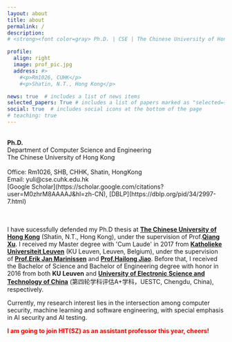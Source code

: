 ```yaml
---
layout: about
title: about
permalink: /
description: 
# <strong><font color=gray> Ph.D. | CSE | The Chinese University of Hong Kong </font></strong><br /> 

profile:
  align: right
  image: prof_pic.jpg
  address: #>
    #<p>Rm1026, CUHK</p>
    #<p>Shatin, N.T., Hong Kong</p>

news: true  # includes a list of news items
selected_papers: True # includes a list of papers marked as "selected={true}"
social: true  # includes social icons at the bottom of the page
# teaching: true
---
```

<br> 
<strong>Ph.D.</strong><br> 
Department of Computer Science and Engineering<br> 
The Chinese University of Hong Kong<br> 

<br> 
Office: Rm1026, SHB, CHHK, Shatin, HongKong<br> 
Email: yuli@cse.cuhk.edu.hk<br>
[Google Scholar](https://scholar.google.com/citations?user=M0zhrM8AAAAJ&hl=zh-CN), [DBLP](https://dblp.org/pid/34/2997-7.html)
<br> 
<br> 
<br> 

I have sucessfully defended my Ph.D thesis at **[The Chinese University of Hong Kong](https://www.cse.cuhk.edu.hk/)** (Shatin, N.T., Hong Kong), under the supervision of Prof.**[Qiang Xu](https://www.cse.cuhk.edu.hk/people/faculty/qiang-xu/)**. I received my Master degree with 'Cum Laude' in 2017 from **[Katholieke Universiteit Leuven](https://www.kuleuven.be/kuleuven/)** (KU Leuven, Leuven, Belgium), under the supervision of **[Prof.Erik Jan Marinissen](https://www.linkedin.com/in/erikjanmarinissen/?originalSubdomain=be)** and **[Prof.Hailong Jiao](http://www.pku-vlsi.com/sample-page/hailong_jiao/)**. Before that, I received the Bachelor of Science and Bachelor of Engineering degree with honor in 2016 from both **KU Leuven** and **[University of Electronic Science and Technology of China](https://www.uestc.edu.cn/)** (第四轮学科评估A+学科，UESTC, Chengdu, China), respectively.

Currently, my research interest lies in the intersection among computer security, machine learning and software engineering, with special emphasis in AI security and AI testing.



<span style="color:red"> **I am going to join HIT(SZ) as an assistant professor this year, cheers!** </span>


<!-- Write your biography here. Tell the world about yourself. Link to your favorite [subreddit](http://reddit.com){:target="\_blank"}. You can put a picture in, too. The code is already in, just name your picture `prof_pic.jpg` and put it in the `img/` folder. -->

<!-- Put your address / P.O. box / other info right below your picture. You can also disable any these elements by editing `profile` property of the YAML header of your `_pages/about.md`. Edit `_bibliography/papers.bib` and Jekyll will render your [publications page](/al-folio/publications/) automatically. -->

<!-- Link to your social media connections, too. This theme is set up to use [Font Awesome icons](http://fortawesome.github.io/Font-Awesome/){:target="\_blank"} and [Academicons](https://jpswalsh.github.io/academicons/){:target="\_blank"}, like the ones below. Add your Facebook, Twitter, LinkedIn, Google Scholar, or just disable all of them. -->
